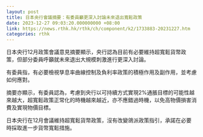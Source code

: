 ```yaml
---
layout: post
title: 日本央行會議摘要：有委員籲更深入討論未來退出寬鬆政策
date: 2023-12-27 09:03:20.000000000 +08:00
link: https://news.rthk.hk/rthk/ch/component/k2/1733883-20231227.htm
categories: rthk
---
```


日本央行12月政策會議意見摘要顯示，央行認為目前有必要維持超寬鬆貨幣政策，但部分委員呼籲就未來退出大規模刺激進行更深入討論。

有委員指，有必要檢視孳息率曲線控制及負利率政策的積極作用及副作用，並考慮如何應對。

摘要亦顯示，有委員認為，考慮到央行以可持續方式實現2%通脹目標的可能性越來越大，超寬鬆政策正常化的時機越來越近，亦不應錯過時機，以免高物價損害消費及實現物價目標。

日本央行在12月會議維持超寬鬆貨幣政策，沒有改變鴿派政策指引，承諾在必要時採取進一步貨幣寬鬆措施。
